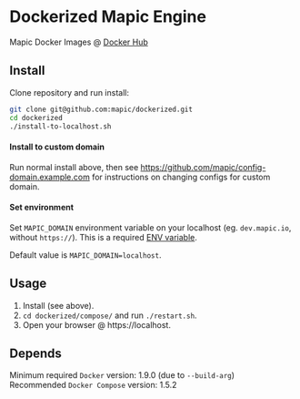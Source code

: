 # Dockerized Mapic Engine

Mapic Docker Images @ [Docker Hub](https://hub.docker.com/u/mapic/dashboard/)

## Install
Clone repository and run install:
```bash
git clone git@github.com:mapic/dockerized.git
cd dockerized
./install-to-localhost.sh
```

#### Install to custom domain
Run normal install above, then see https://github.com/mapic/config-domain.example.com for instructions on changing configs for custom domain.

#### Set environment
Set `MAPIC_DOMAIN` environment variable on your localhost
(eg. `dev.mapic.io`, without `https://`).
This is a required [ENV variable](https://www.schrodinger.com/kb/1842).

Default value is `MAPIC_DOMAIN=localhost`.


## Usage
1. Install (see above).
2. `cd dockerized/compose/` and run `./restart.sh`. 
3. Open your browser @ https://localhost.



## Depends
Minimum required `Docker` version: 1.9.0 (due to `--build-arg`)  
Recommended `Docker Compose` version: 1.5.2  
